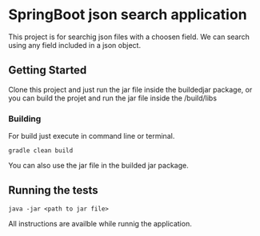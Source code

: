 # SpringBoot json search application

This project is for searchig json files with a choosen field. We can search using any field included in a json object.

## Getting Started

Clone this project and just run the jar file inside the buildedjar package, or you can 
build the projet and run the jar file inside the /build/libs 


### Building

For build just execute in command line or terminal.
```
gradle clean build
```
You can also use the jar file in the builded jar package.

## Running the tests
```
java -jar <path to jar file>
```
All instructions are availble while runnig the application.



